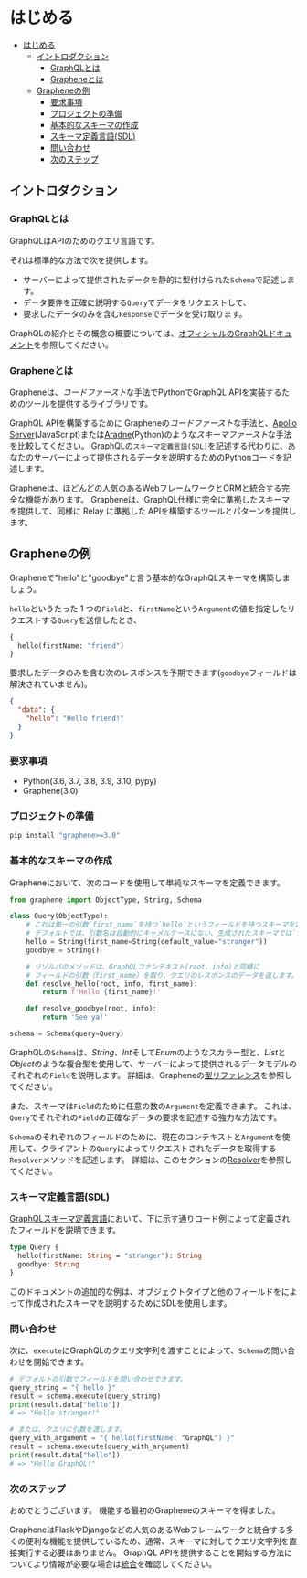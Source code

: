 # はじめる

- [はじめる](#はじめる)
  - [イントロダクション](#イントロダクション)
    - [GraphQLとは](#graphqlとは)
    - [Grapheneとは](#grapheneとは)
  - [Grapheneの例](#grapheneの例)
    - [要求事項](#要求事項)
    - [プロジェクトの準備](#プロジェクトの準備)
    - [基本的なスキーマの作成](#基本的なスキーマの作成)
    - [スキーマ定義言語(SDL)](#スキーマ定義言語sdl)
    - [問い合わせ](#問い合わせ)
    - [次のステップ](#次のステップ)

## イントロダクション

### GraphQLとは

GraphQLはAPIのためのクエリ言語です。

それは標準的な方法で次を提供します。

- サーバーによって提供されたデータを静的に型付けられた`Schema`で記述します。
- データ要件を正確に説明する`Query`でデータをリクエストして、
- 要求したデータのみを含む`Response`でデータを受け取ります。

GraphQLの紹介とその概念の概要については、[オフィシャルのGraphQLドキュメント](http://graphql.org/learn/)を参照してください。

### Grapheneとは

Grapheneは、*コードファースト*な手法でPythonでGraphQL APIを実装するためのツールを提供するライブラリです。

GraphQL APIを構築するために Grapheneの*コードファースト*な手法と、[Apollo Server](https://www.apollographql.com/docs/apollo-server/)(JavaScript)または[Aradne](https://ariadnegraphql.org/)(Python)のような*スキーマファースト*な手法を比較してください。
GraphQLの`スキーマ定義言語(SDL)`を記述する代わりに、あなたのサーバーによって提供されるデータを説明するためのPythonコードを記述します。

Grapheneは、ほどんどの人気のあるWebフレームワークとORMと統合する完全な機能があります。
Grapheneは、GraphQL仕様に完全に準拠したスキーマを提供して、同様に Relay に準拠した APIを構築するツールとパターンを提供します。

## Grapheneの例

Grapheneで"hello"と"goodbye"と言う基本的なGraphQLスキーマを構築しましょう。

`hello`というたった 1 つの`Field`と、`firstName`という`Argument`の値を指定したリクエストする`Query`を送信したとき、

```graphql
{
  hello(firstName: "friend")
}
```

要求したデータのみを含む次のレスポンスを予期できます(`goodbye`フィールドは解決されていません)。

```json
{
  "data": {
    "hello": "Hello friend!"
  }
}
```

### 要求事項

- Python(3.6, 3.7, 3.8, 3.9, 3.10, pypy)
- Graphene(3.0)

### プロジェクトの準備

```sh
pip install "graphene>=3.0"
```

### 基本的なスキーマの作成

Grapheneにおいて、次のコードを使用して単純なスキーマを定義できます。

```python
from graphene import ObjectType, String, Schema

class Query(ObjectType):
    # これは単一の引数`first_name`を持つ`hello`というフィールドを持つスキーマを定義します。
    # デフォルトでは、引数名は自動的にキャメルケースにない、生成されたスキーマでは`firstName`になります。
    hello = String(first_name=String(default_value="stranger"))
    goodbye = String()

    # リゾルバのメソッドは、GraphQLコナンテキスト(root、info)と同様に
    # フィールドの引数（first_name）を取り、クエリのレスポンスのデータを返します。
    def resolve_hello(root, info, first_name):
        return f'Hello {first_name}!'

    def resolve_goodbye(root, info):
        return 'See ya!'

schema = Schema(query=Query)
```

GraphQLの`Schema`は、*String、Int*そして*Enum*のようなスカラー型と、*List*と*Object*のような複合型を使用して、サーバーによって提供されるデータモデルのそれぞれの`Field`を説明します。
詳細は、Grapheneの[型リファレンス](https://docs.graphene-python.org/en/latest/types/#typesreference)を参照してください。

また、スキーマは`Field`のために任意の数の`Argument`を定義できます。
これは、`Query`でそれぞれの`Field`の正確なデータの要求を記述する強力な方法です。

`Schema`のそれぞれのフィールドのために、現在のコンテキストと`Argument`を使用して、クライアントの`Query`によってリクエストされたデータを取得する`Resolver`メソッドを記述します。
詳細は、このセクションの[Resolver](https://docs.graphene-python.org/en/latest/types/objecttypes/#resolvers)を参照してください。

### スキーマ定義言語(SDL)

[GraphQLスキーマ定義言語](https://graphql.org/learn/schema/)において、下に示す通りコード例によって定義されたフィールドを説明できます。

```graphql
type Query {
  hello(firstName: String = "stranger"): String
  goodbye: String
}
```

このドキュメントの追加的な例は、オブジェクトタイプと他のフィールドをによって作成されたスキーマを説明するためにSDLを使用します。

### 問い合わせ

次に、`execute`にGraphQLのクエリ文字列を渡すことによって、`Schema`の問い合わせを開始できます。

```python
# デフォルトの引数でフィールドを問い合わせできます。
query_string = "{ hello }"
result = schema.execute(query_string)
print(result.data["hello"])
# => "Hello stranger!"

# または、クエリに引数を渡します。
query_with_argument = "{ hello(firstName: "GraphQL") }"
result = schema.execute(query_with_argument)
print(result.data["hello"])
# => "Hello GraphQL!"
```

### 次のステップ

おめでとうございます。
機能する最初のGrapheneのスキーマを得ました。

GrapheneはFlaskやDjangoなどの人気のあるWebフレームワークと統合する多くの便利な機能を提供しているため、通常、スキーマに対してクエリ文字列を直接実行する必要はありません。
GraphQL APIを提供することを開始する方法についてより情報が必要な場合は[統合](https://docs.graphene-python.org/en/latest/#integrations)を確認してください。
